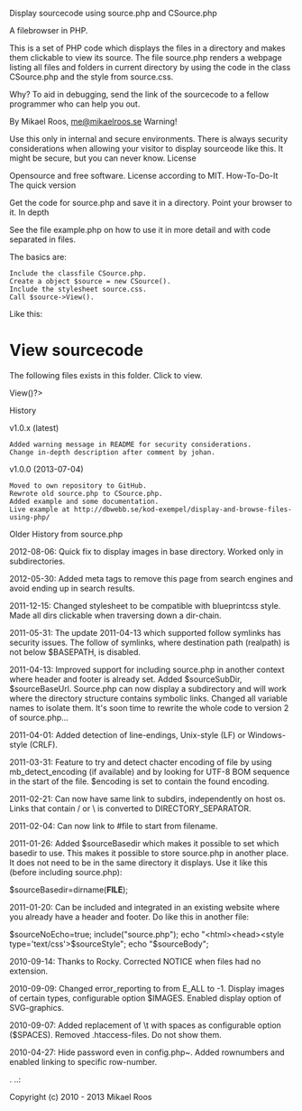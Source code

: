 Display sourcecode using source.php and CSource.php

A filebrowser in PHP.

This is a set of PHP code which displays the files in a directory and makes them clickable to view its source. The file source.php renders a webpage listing all files and folders in current directory by using the code in the class CSource.php and the style from source.css.

Why? To aid in debugging, send the link of the sourcecode to a fellow programmer who can help you out.

By Mikael Roos, me@mikaelroos.se
Warning!

Use this only in internal and secure environments. There is always security considerations when allowing your visitor to display sourceode like this. It might be secure, but you can never know.
License

Opensource and free software. License according to MIT.
How-To-Do-It
The quick version

Get the code for source.php and save it in a directory. Point your browser to it.
In depth

See the file example.php on how to use it in more detail and with code separated in files.

The basics are:

    Include the classfile CSource.php.
    Create a object $source = new CSource().
    Include the stylesheet source.css.
    Call $source->View().

Like this:

<?php 
include('CSource.php');
$source = new CSource();

?><!doctype html>
<html lang='en'>
<meta charset='utf-8' />
<title>View sourceode</title>
<meta name="robots" content="noindex" />
<meta name="robots" content="noarchive" />
<meta name="robots" content="nofollow" />
<link rel='stylesheet' type='text/css' href='source.css'/>
<body>
<h1>View sourcecode</h1>
<p>
The following files exists in this folder. Click to view.
</p>
<?=$source->View()?>

History

v1.0.x (latest)

    Added warning message in README for security considerations.
    Change in-depth description after comment by johan.

v1.0.0 (2013-07-04)

    Moved to own repository to GitHub.
    Rewrote old source.php to CSource.php.
    Added example and some documentation.
    Live example at http://dbwebb.se/kod-exempel/display-and-browse-files-using-php/

Older History from source.php

2012-08-06: Quick fix to display images in base directory. Worked only in subdirectories.

2012-05-30: Added meta tags to remove this page from search engines and avoid ending up in search results.

2011-12-15: Changed stylesheet to be compatible with blueprintcss style. Made all dirs clickable when traversing down a dir-chain.

2011-05-31: The update 2011-04-13 which supported follow symlinks has security issues. The follow of symlinks, where destination path (realpath) is not below $BASEPATH, is disabled.

2011-04-13: Improved support for including source.php in another context where header and footer is already set. Added $sourceSubDir, $sourceBaseUrl. Source.php can now display a subdirectory and will work where the directory structure contains symbolic links. Changed all variable names to isolate them. It's soon time to rewrite the whole code to version 2 of source.php...

2011-04-01: Added detection of line-endings, Unix-style (LF) or Windows-style (CRLF).

2011-03-31: Feature to try and detect chacter encoding of file by using mb_detect_encoding (if available) and by looking for UTF-8 BOM sequence in the start of the file. $encoding is set to contain the found encoding.

2011-02-21: Can now have same link to subdirs, independently on host os. Links that contain / or \ is converted to DIRECTORY_SEPARATOR.

2011-02-04: Can now link to #file to start from filename.

2011-01-26: Added $sourceBasedir which makes it possible to set which basedir to use. This makes it possible to store source.php in another place. It does not need to be in the same directory it displays. Use it like this (before including source.php):

$sourceBasedir=dirname(__FILE__);

2011-01-20: Can be included and integrated in an existing website where you already have a header and footer. Do like this in another file:

$sourceNoEcho=true;
include("source.php");
echo "<html><head><style type='text/css'>$sourceStyle</style></header>";
echo "<body>$sourceBody</body></html>";

2010-09-14: Thanks to Rocky. Corrected NOTICE when files had no extension.

2010-09-09: Changed error_reporting to from E_ALL to -1. Display images of certain types, configurable option $IMAGES. Enabled display option of SVG-graphics.

2010-09-07: Added replacement of \t with spaces as configurable option ($SPACES). Removed .htaccess-files. Do not show them.

2010-04-27: Hide password even in config.php~. Added rownumbers and enabled linking to specific row-number.

.
..:

Copyright (c) 2010 - 2013 Mikael Roos
